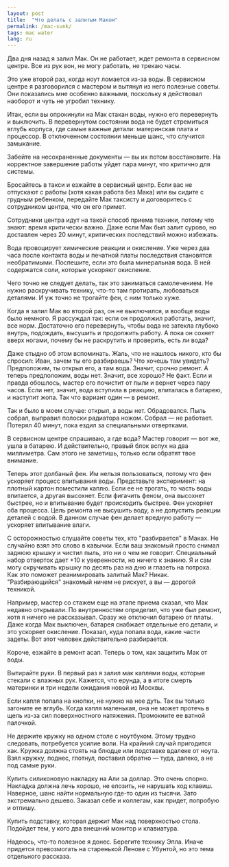 ```yaml
---
layout: post
title:  "Что делать с залитым Маком"
permalink: /mac-sunk/
tags: mac water
lang: ru
---
```


Два дня назад я залил Мак. Он не работает, ждет ремонта в сервисном центре. Все из рук вон, не могу работать, не трекаю часы.

Это уже второй раз, когда ноут ломается из-за воды. В сервисном центре я разговорился с мастером и вытянул из него полезные советы. Они показались мне особенно важными, поскольку я действовал наоборот и чуть не угробил технику.

Итак, если вы опрокинули на Мак стакан воды, нужно его перевернуть и выключить. В перевернутом состоянии вода не будет стремиться вглубь корпуса, где самые важные детали: материнская плата и процессор. В отключенном состоянии меньше шанс, что случится замыкание.

Забейте на несохраненные документы — вы их потом восстановите. На корректное завершение работы уйдет пара минут, что критично для системы.

Бросайтесь в такси и езжайте в сервисный центр. Если вас не отпускают с работы (хотя какая работа без Мака) или вы сидите с грудным ребенком, передайте Мак таксисту и договоритесь с сотрудником центра, что он его примет.

Сотрудники центра идут на такой способ приема техники, потому что знают: время критически важно. Даже если Мак был залит сурово, но доставлен через 20 минут, критических последствий можно избежать.

Вода провоцирует химические реакции и окисление. Уже через два часа после контакта воды и печатной платы последствия становятся необратимыми. Поспешите, если это была минеральная вода. В ней содержатся соли, которые ускоряют окисление.

Чего точно не следует делать, так это заниматься самолечением. Не нужно раскручивать технику, что-то там протирать, любоваться деталями. И уж точно не трогайте фен, с ним только хуже.

Когда я залил Мак во второй раз, он не выключился, и вообще воды было немного. Я рассуждал так: если он продолжил работать, значит, все норм. Достаточно его перевернуть, чтобы вода не затекла глубоко внутрь, подождать, высушить и продолжить работу. А пока он сохнет вверх ногами, почему бы не раскрутить и проверить, есть ли вода?

Даже стыдно об этом вспоминать. Жаль, что не нашлось никого, кто бы спросил: Иван, зачем ты его разбираешь? Что хочешь там увидеть? Предположим, ты открыл его, а там вода. Значит, срочно ремонт. А теперь предположим, воды нет. Значит, все хорошо? Не факт. Если и правда обошлось, мастер его почистит от пыли и вернет через пару часов. Если нет, значит, вода вступила в реакцию, впиталась в батарею, и наступит жопа. Так что вариант один — в ремонт.

Так и было в моем случае: открыл, а воды нет. Обрадовался. Пыль собрал, выправил полоски радиатора ножом. Собрал — не работает. Потерял 40 минут, пока ездил за специальными отвертками.

В сервисном центре спрашиваю, а где вода? Мастер говорит — вот же, ушла в батарею. И действительно, правый блок вспух на два миллиметра. Сам этого не заметишь, только если обратят твое внимание.

Теперь этот долбаный фен. Им нельзя пользоваться, потому что фен ускоряет процесс впитывания воды. Представьте эксперимент: на плотный картон поместили каплю. Если ее не трогать, то часть воды впитается, а другая высохнет. Если фигачить феном, она высохнет быстрее, но и впитывание будет происходить быстрее. Фен ускоряет оба процесса. Цель ремонта не высушить воду, а не допустить реакции деталей с водой. В данном случае фен делает вредную работу — ускоряет впитывание влаги.

С осторожностью слушайте советы тех, кто "разбирается" в Маках. Не случайно взял это слово в кавычки. Если ваш знакомый просто снимал заднюю крышку и чистил пыль, это ни о чем не говорит. Специальный набор отверток дает +10 к уверенности, но ничего к знанию. Я и сам могу скручивать крышку по десять раз на дню и глазеть на потроха. Как это поможет реанимировать залитый Мак? Никак. "Разбирающийся" знакомый ничем не рискует, а вы — дорогой техникой. 

Например, мастер со стажем еще на этапе приема сказал, что Мак недавно открывали. По внутренностям определил, что уже был ремонт, хотя я ничего не рассказывал. Сразу же отключил батарею от платы. Даже когда Мак выключен, батарея снабжает отдельные его детали, и это ускоряет окисление. Показал, куда попала вода, какие части задеты. Вот этот человек действительно разбирается.

Короче, езжайте в ремонт асап. Теперь о том, как защитить Мак от воды.

Вытирайте руки. В первый раз я залил мак каплями воды, которые стекали с влажных рук. Кажется, что ерунда, а в итоге смерть материнки и три недели ожидания новой из Москвы.

Если капля попала на кнопки, не нужно на нее дуть. Так вы только загоните ее вглубь. Когда капля маленькая, она не может протечь в щель из-за сил поверхностного натяжения. Промокните ее ватной палочкой.

Не держите кружку на одном столе с ноутбуком. Этому трудно следовать, потребуется усилие воли. На крайний случай пригодится хак. Кружка должна стоять на блюдце или подставке вдалеке от ноута. Взял кружку, поднес, глотнул, поставил обратно — туда, далеко, а не под самые руки.

Купить силиконовую накладку на Али за доллар. Это очень спорно. Накладка должна лечь хорошо, не елозить, не нарушать ход клавиш. Наверное, шанс найти нормальную где-то один из тысячи. Зато экстремально дешево. Заказал себе и коллегам, как придет, попробую и отпишу.

Купить подставку, которая держит Мак над поверхностью стола. Подойдет тем, у кого два внешний монитор и клавиатура.

Надеюсь, что-то полезное я донес. Берегите технику Эпла. Иначе придется превозмогать на старенькой Ленове с Убунтой, но это тема отдельного рассказа.
 
